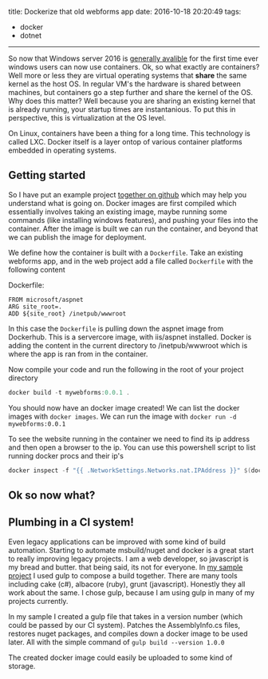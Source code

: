 title: Dockerize that old webforms app
date: 2016-10-18 20:20:49
tags:
 - docker
 - dotnet
---

So now that Windows server 2016 is [generally avalible](https://blogs.technet.microsoft.com/hybridcloud/2016/10/12/another-big-step-in-hybrid-cloud-windows-server-2016-general-availability/) for the first time ever windows users can now use containers. Ok, so what exactly are containers? Well more or less they are virtual operating systems that **share** the same kernel as the host OS. In regular VM's the hardware is shared between machines, but containers go a step further and share the kernel of the OS. Why does this matter? Well because you are sharing an existing kernel that is already running, your startup times are instantanious. To put this in perspective, this is virtualization at the OS level.

On Linux, containers have been a thing for a long time. This technology is called LXC. Docker itself is a layer ontop of various container platforms embedded in operating systems. 

<!-- more -->

## Getting started

So I have put an example project [together on github](https://github.com/TerribleDev/docker-webforms) which may help you understand what is going on. Docker images are first compiled which essentially involves taking an existing image, maybe running some commands (like installing windows features), and pushing your files into the container. After the image is built we can run the container, and beyond that we can publish the image for deployment.

We define how the container is built with a `Dockerfile`. Take an existing webforms app, and in the web project add a file called `Dockerfile` with the following content

Dockerfile:

```
FROM microsoft/aspnet
ARG site_root=.
ADD ${site_root} /inetpub/wwwroot

```

In this case the `Dockerfile` is pulling down the aspnet image from Dockerhub. This is a servercore image, with iis/aspnet installed. Docker is adding the content in the current directory to /inetpub/wwwroot which is where the app is ran from in the container.

Now compile your code and run the following in the root of your project directory

```powershell
docker build -t mywebforms:0.0.1 .
```

You should now have an docker image created! We can list the docker images with `docker images`. We can run the image with `docker run -d mywebforms:0.0.1`

To see the website running in the container we need to find its ip address and then open a browser to the ip. You can use this powershell script to list running docker procs and their ip's

```powershell
docker inspect -f "{{ .NetworkSettings.Networks.nat.IPAddress }}" $(docker ps -qa)
```

## Ok so now what?




## Plumbing in a CI system!


Even legacy applications can be improved with some kind of build automation. Starting to automate msbuild/nuget and docker is a great start to really improving legacy projects. I am a web developer, so javascript is my bread and butter. that being said, its not for everyone. In [my sample project](https://github.com/TerribleDev/docker-webforms) I used gulp to compose a build together. There are many tools including cake (c#), albacore (ruby), grunt (javascript). Honestly they all work about the same. I chose gulp, because I am using gulp in many of my projects currently.


In my sample I created a gulp file that takes in a version number (which could be passed by our CI system). Patches the AssemblyInfo.cs files, restores nuget packages, and compiles down a docker image to be used later. All with the simple command of `gulp build --version 1.0.0`

The created docker image could easily be uploaded to some kind of storage. 


